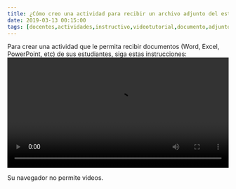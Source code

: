 ```yaml
---
title: ¿Cómo creo una actividad para recibir un archivo adjunto del estudiante?
date: 2019-03-13 00:15:00
tags: [docentes,actividades,instructivo,videotutorial,documento,adjunto]
---
```

Para crear una actividad que le permita recibir documentos (Word, Excel, PowerPoint, etc) de sus estudiantes, siga estas instrucciones:
<video controls="controls" style="width: 100%">
  <source type="video/mp4" src="../vids/15_M102.mp4"></source>
  <p>Su navegador no permite videos.</p>
</video>